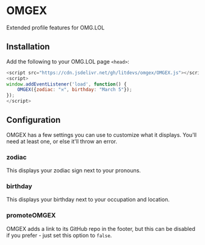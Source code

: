 # OMGEX

Extended profile features for OMG.LOL

## Installation

Add the following to your OMG.LOL page `<head>`:

```js
<script src="https://cdn.jsdelivr.net/gh/litdevs/omgex/OMGEX.js"></script>
<script>
window.addEventListener('load', function() {
    OMGEX({zodiac: "♓", birthday: "March 5"});
});
</script>
```

## Configuration

OMGEX has a few settings you can use to customize what it displays. You'll need at least one, or else it'll throw an error.

### zodiac

This displays your zodiac sign next to your pronouns.

### birthday

This displays your birthday next to your occupation and location.

### promoteOMGEX

OMGEX adds a link to its GitHub repo in the footer, but this can be disabled if you prefer - just set this option to `false`.
